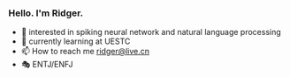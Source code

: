 ### Hello. I'm Ridger.

- 👀 interested in spiking neural network and natural language processing
- 🌱 currently learning at UESTC
- 📫 How to reach me [ridger@live.cn](mailto:ridger@live.cn)
- 🎭 ENTJ/ENFJ
